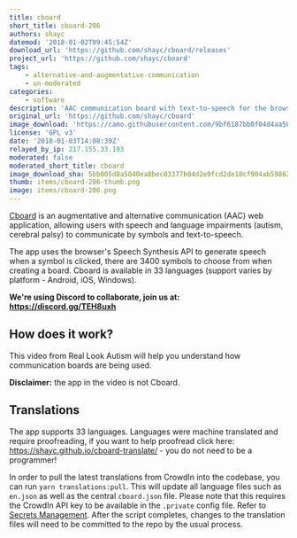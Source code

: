 ```yaml
---
title: cboard
short_title: cboard-206
authors: shayc
datemod: '2018-01-02T09:45:54Z'
download_url: 'https://github.com/shayc/cboard/releases'
project_url: 'https://github.com/shayc/cboard'
tags:
    - alternative-and-augmentative-communication
    - un-moderated
categories:
    - software
description: 'AAC communication board with text-to-speech for the browser'
original_url: 'https://github.com/shayc/cboard'
image_download: 'https://camo.githubusercontent.com/9bf6187bb0f04d4aa504adea19dc200cc2c308ef/68747470733a2f2f692e696d6775722e636f6d2f6565483963554d2e6a7067'
license: 'GPL v3'
date: '2018-01-03T14:08:39Z'
relayed_by_ip: 217.155.33.193
moderated: false
moderated_short_title: cboard
image_download_sha: 5bb005d8a5040ea8bec03377b04d2e9fcd2de18cf904ab59862dbd69c348405b
thumb: items/cboard-206-thumb.png
image: items/cboard-206.png
---
```

[Cboard](https://shayc.github.io/cboard) is an augmentative and alternative communication (AAC) web application, allowing users with speech and language impairments (autism, cerebral palsy) to communicate by symbols and text-to-speech.



The app uses the browser's Speech Synthesis API to generate speech when a symbol is clicked, there are 3400 symbols to choose from when creating a board. Cboard is available in 33 languages (support varies by platform - Android, iOS, Windows).

**We're using Discord to collaborate, join us at: https://discord.gg/TEH8uxh**

## How does it work?

This video from Real Look Autism will help you understand how communication boards are being used.

**Disclaimer:** the app in the video is not Cboard.

<a href="https://www.youtube.com/watch?v=oIGrxzPMVtw"></a>

## Translations

The app supports 33 languages.
Languages were machine translated and require proofreading, if you want to help proofread click here: https://shayc.github.io/cboard-translate/ - you do not need to be a programmer!

In order to pull the latest translations from CrowdIn into the codebase, you can run `yarn translations:pull`. This will update all language files such as `en.json` as well as the central `cboard.json` file. Please note that this requires the CrowdIn API key to be available in the `.private` config file. Refer to [Secrets Management](#secrets-management). After the script completes, changes to the translation files will need to be committed to the repo by the usual process.
